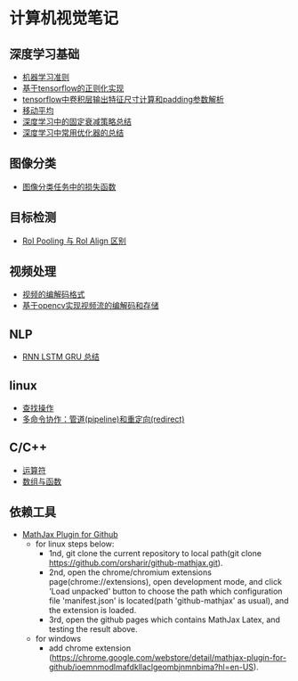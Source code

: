 # 计算机视觉笔记
## 深度学习基础
* [机器学习准则](https://github.com/alexchungio/alexchungio.github.io/blob/master/Deep_Learning_Base/%E6%9C%BA%E5%99%A8%E5%AD%A6%E4%B9%A0%E5%87%86%E5%88%99%EF%BC%88%E6%9C%9F%E6%9C%9B%E9%A3%8E%E9%99%A9%E3%80%81%E7%BB%8F%E9%AA%8C%E9%A3%8E%E9%99%A9%E3%80%81%E7%BB%93%E6%9E%84%E9%A3%8E%E9%99%A9%EF%BC%89.md)
* [基于tensorflow的正则化实现](https://github.com/alexchung16/alexchung16.github.io/blob/master/Deep_Learning_Base/%E5%9F%BA%E4%BA%8Etensorflow%E7%9A%84%E6%AD%A3%E5%88%99%E5%8C%96%E5%AE%9E%E7%8E%B0.md)
* [tensorflow中卷积层输出特征尺寸计算和padding参数解析](https://github.com/alexchung16/alexchung16.github.io/blob/master/Deep_Learning_Base/tensorflow%E4%B8%AD%E5%8D%B7%E7%A7%AF%E5%B1%82%E8%BE%93%E5%87%BA%E7%89%B9%E5%BE%81%E5%B0%BA%E5%AF%B8%E5%A4%A7%E5%B0%8F%E7%9A%84%E8%AE%A1%E7%AE%97%E5%92%8Cpadding%E5%8F%82%E6%95%B0%E8%A7%A3%E6%9E%90.md)
* [移动平均](https://github.com/alexchungio/alexchungio.github.io/blob/master/Deep_Learning_Base/%E7%A7%BB%E5%8A%A8%E5%B9%B3%E5%9D%87.md)
* [深度学习中的固定衰减策略总结](https://github.com/alexchungio/alexchungio.github.io/blob/master/Deep_Learning_Base/%E6%B7%B1%E5%BA%A6%E5%AD%A6%E4%B9%A0%E4%B8%AD%E7%9A%84%E5%9B%BA%E5%AE%9A%E5%AD%A6%E4%B9%A0%E7%8E%87%E8%A1%B0%E5%87%8F%E7%AD%96%E7%95%A5%E6%80%BB%E7%BB%93.md)
* [深度学习中常用优化器的总结](https://github.com/alexchungio/alexchungio.github.io/blob/master/Deep_Learning_Base/%E6%B7%B1%E5%BA%A6%E5%AD%A6%E4%B9%A0%E4%B8%AD%E5%B8%B8%E7%94%A8%E4%BC%98%E5%8C%96%E5%99%A8%E7%9A%84%E6%80%BB%E7%BB%93.md)
## 图像分类
* [图像分类任务中的损失函数](https://github.com/alexchungio/alexchungio.github.io/blob/master/Image_Classify/%E5%9B%BE%E5%83%8F%E5%88%86%E7%B1%BB%E4%B8%AD%E7%9A%84%E6%8D%9F%E5%A4%B1%E5%87%BD%E6%95%B0.md) 
## 目标检测
* [RoI Pooling 与 RoI Align 区别](https://github.com/alexchungio/alexchungio.github.io/blob/master/Object_Detection/RoI%20Pooling%20%E4%B8%8E%20RoI%20Align%20%E5%8C%BA%E5%88%AB.md)
## 视频处理
* [视频的编解码格式](https://github.com/alexchung16/alexchung16.github.io/blob/master/Video/%E8%A7%86%E9%A2%91%E7%9A%84%E7%BC%96%E8%A7%A3%E7%A0%81%E6%A0%BC%E5%BC%8F.md)
* [基于opencv实现视频流的编解码和存储](https://github.com/alexchung16/alexchung16.github.io/blob/master/Video/%E5%9F%BA%E4%BA%8Eopencv%E5%AE%9E%E7%8E%B0%E8%A7%86%E9%A2%91%E6%B5%81%E7%9A%84%E7%BC%96%E8%A7%A3%E7%A0%81%E5%92%8C%E5%AD%98%E5%82%A8.md)
## NLP
* [RNN LSTM GRU 总结](https://github.com/alexchungio/alexchungio.github.io/blob/master/NLP/RNN%20LSTM%20GRU%20%E6%80%BB%E7%BB%93%20.md)
## linux
* [查找操作](https://github.com/alexchungio/alexchungio.github.io/blob/master/Linux/%E6%9F%A5%E6%89%BE%E6%93%8D%E4%BD%9C.md)
* [多命令协作：管道(pipeline)和重定向(redirect)](https://github.com/alexchungio/alexchungio.github.io/blob/master/Linux/%E7%AE%A1%E9%81%93%E5%92%8C%E9%87%8D%E5%AE%9A%E5%90%91.md)
## C/C++
* [运算符](https://github.com/alexchungio/alexchungio.github.io/blob/master/C%2B%2B/%E8%BF%90%E7%AE%97%E7%AC%A6.md)
* [数组与函数](https://github.com/alexchungio/alexchungio.github.io/blob/master/C%2B%2B/%E6%95%B0%E7%BB%84%E5%92%8C%E5%87%BD%E6%95%B0.md)
## 依赖工具
* [MathJax Plugin for Github](https://github.com/orsharir/github-mathjax)
  * for linux steps below:
    * 1nd, git clone the current repository to local path(git clone <https://github.com/orsharir/github-mathjax.git>).
    * 2nd, open the chrome/chromium extensions page(chrome://extensions), open development mode, and click 'Load unpacked' button to choose the path which configuration file 'manifest.json' is located(path 'github-mathjax' as usual), and the extension is loaded.
    * 3rd, open the github pages which contains MathJax Latex, and testing the result above.
  * for windows
    * add chrome extension (<https://chrome.google.com/webstore/detail/mathjax-plugin-for-github/ioemnmodlmafdkllaclgeombjnmnbima?hl=en-US>).
